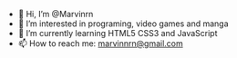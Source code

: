 - 👋 Hi, I’m @Marvinrn
- 👀 I’m interested in programing, video games and manga
- 🌱 I’m currently learning HTML5 CSS3 and JavaScript
- 📫 How to reach me: marvinnrn@gmail.com


<!---
Marvinrn/Marvinrn is a ✨ special ✨ repository because its `README.md` (this file) appears on your GitHub profile.
You can click the Preview link to take a look at your changes.
--->
